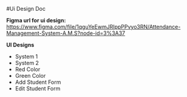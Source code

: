 #Ui Design Doc

**Figma url for ui design:**
https://www.figma.com/file/1qguYeEwmJRIppPPvyo3RN/Attendance-Management-System-A.M.S?node-id=3%3A37

**UI Designs**
+ System 1
+ System 2
+ Red Color
+ Green Color
+ Add Student Form
+ Edit Student Form